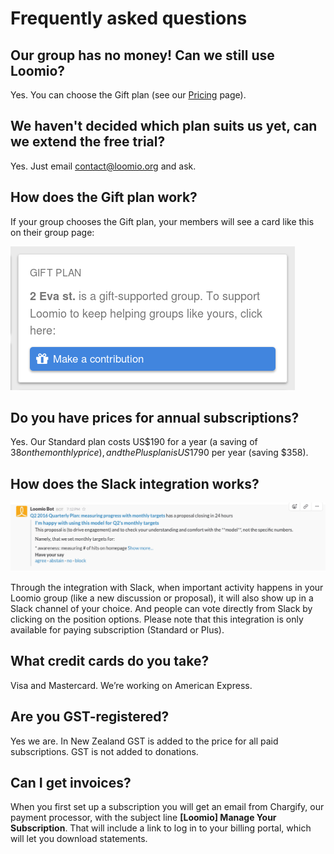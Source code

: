 # Frequently asked questions

## Our group has no money! Can we still use Loomio?

Yes. You can choose the Gift plan (see our [Pricing](http://loomio.org/pricing) page).

## We haven't decided which plan suits us yet, can we extend the free trial?

Yes. Just email [contact@loomio.org](mailto:contact@loomio.org) and ask.

## How does the Gift plan work?

If your group chooses the Gift plan, your members will see a card like this on their group page:

<img class="screenshot" alt="Gift plan card" src="gift-plan-card.png" />

## Do you have prices for annual subscriptions?

Yes. Our Standard plan costs US$190 for a year (a saving of $38 on the monthly price), and the Plus plan is US$1790 per year (saving $358).

## How does the Slack integration works?

<img class="screenshot" alt="Slack integration" src="slack-integration.png" />

Through the integration with Slack, when important activity happens in your Loomio group (like a new discussion or proposal), it will also show up in a Slack channel of your choice. And people can vote directly from Slack by clicking on the position options. Please note that this integration is only available for paying subscription (Standard or Plus).

## What credit cards do you take?

Visa and Mastercard. We’re working on American Express.

## Are you GST-registered?

Yes we are. In New Zealand GST is added to the price for all paid subscriptions. GST is not added to donations.

## Can I get invoices?

When you first set up a subscription you will get an email from Chargify, our payment processor, with the subject line **[Loomio] Manage Your Subscription**. That will include a link to log in to your billing portal, which will let you download statements.



